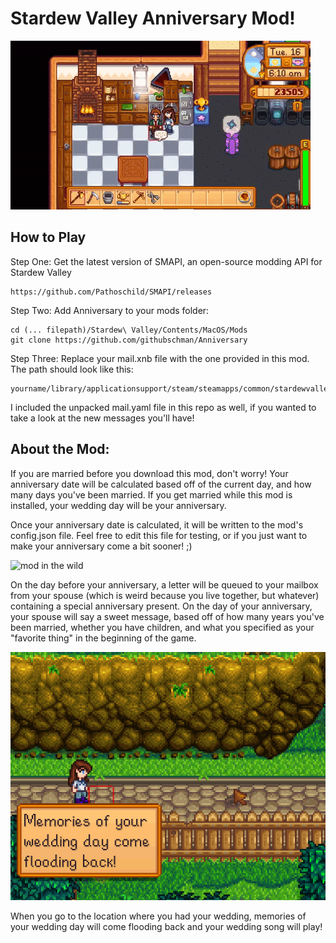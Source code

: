 # Stardew Valley Anniversary Mod!

![mod in the wild](https://raw.githubusercontent.com/githubschman/Anniversary/master/Anniversary/images/HappyAnniversaryBabe.gif)

## How to Play

Step One:
Get the latest version of SMAPI, an open-source modding API for Stardew Valley 
```
https://github.com/Pathoschild/SMAPI/releases
```

Step Two: Add Anniversary to your mods folder:
```
cd (... filepath)/Stardew\ Valley/Contents/MacOS/Mods
git clone https://github.com/githubschman/Anniversary
```

Step Three: Replace your mail.xnb file with the one provided in this mod. The path should look like this:

```
yourname/library/applicationsupport/steam/steamapps/common/stardewvalley/contents/resources/content/data/mail.xnb
```

I included the unpacked mail.yaml file in this repo as well, if you wanted to take a look at the new messages you'll have!


## About the Mod:

If you are married before you download this mod, don't worry! Your anniversary date will be calculated based off of the current day, and how many days you've been married. If you get married while this mod is installed, your wedding day will be your anniversary. 


Once your anniversary date is calculated, it will be written to the mod's config.json file. Feel free to edit this file for testing, or if you just want to make your anniversary come a bit sooner! ;) 

![mod in the wild](https://raw.githubusercontent.com/githubschman/Anniversary/master/Anniversary/images/animail.png)

On the day before your anniversary, a letter will be queued to your mailbox from your spouse (which is weird because you live together, but whatever) containing a special anniversary present. On the day of your anniversary, your spouse will say a sweet message, based off of how many years you've been married, whether you have children, and what you specified as your "favorite thing" in the beginning of the game. 


![mod in the wild](https://raw.githubusercontent.com/githubschman/Anniversary/master/Anniversary/images/WeddingMemories.png)


When you go to the location where you had your wedding, memories of your wedding day will come flooding back and your wedding song will play!